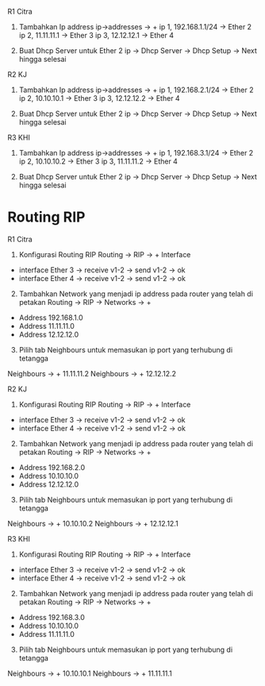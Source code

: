 R1 Citra

1. Tambahkan Ip address
   ip->addresses -> +
   ip 1, 192.168.1.1/24 -> Ether 2
   ip 2, 11.11.11.1 -> Ether 3
   ip 3, 12.12.12.1 -> Ether 4

2. Buat Dhcp Server untuk Ether 2
   ip -> Dhcp Server -> Dhcp Setup -> Next hingga selesai

R2 KJ

1. Tambahkan Ip address
   ip->addresses -> +
   ip 1, 192.168.2.1/24 -> Ether 2
   ip 2, 10.10.10.1 -> Ether 3
   ip 3, 12.12.12.2 -> Ether 4

2. Buat Dhcp Server untuk Ether 2
   ip -> Dhcp Server -> Dhcp Setup -> Next hingga selesai

R3 KHI

1. Tambahkan Ip address
   ip->addresses -> +
   ip 1, 192.168.3.1/24 -> Ether 2
   ip 2, 10.10.10.2 -> Ether 3
   ip 3, 11.11.11.2 -> Ether 4

2. Buat Dhcp Server untuk Ether 2
   ip -> Dhcp Server -> Dhcp Setup -> Next hingga selesai

# Routing RIP

R1 Citra

1. Konfigurasi Routing RIP
   Routing -> RIP -> + Interface

- interface Ether 3 -> receive v1-2 -> send v1-2 -> ok
- interface Ether 4 -> receive v1-2 -> send v1-2 -> ok

2. Tambahkan Network yang menjadi ip address pada router yang telah di petakan
   Routing -> RIP -> Networks -> +

- Address 192.168.1.0
- Address 11.11.11.0
- Address 12.12.12.0

3. Pilih tab Neighbours untuk memasukan ip port yang terhubung di tetangga

Neighbours -> + 11.11.11.2
Neighbours -> + 12.12.12.2

R2 KJ

1. Konfigurasi Routing RIP
   Routing -> RIP -> + Interface

- interface Ether 3 -> receive v1-2 -> send v1-2 -> ok
- interface Ether 4 -> receive v1-2 -> send v1-2 -> ok

2. Tambahkan Network yang menjadi ip address pada router yang telah di petakan
   Routing -> RIP -> Networks -> +

- Address 192.168.2.0
- Address 10.10.10.0
- Address 12.12.12.0

3. Pilih tab Neighbours untuk memasukan ip port yang terhubung di tetangga

Neighbours -> + 10.10.10.2
Neighbours -> + 12.12.12.1

R3 KHI

1. Konfigurasi Routing RIP
   Routing -> RIP -> + Interface

- interface Ether 3 -> receive v1-2 -> send v1-2 -> ok
- interface Ether 4 -> receive v1-2 -> send v1-2 -> ok

2. Tambahkan Network yang menjadi ip address pada router yang telah di petakan
   Routing -> RIP -> Networks -> +

- Address 192.168.3.0
- Address 10.10.10.0
- Address 11.11.11.0

3. Pilih tab Neighbours untuk memasukan ip port yang terhubung di tetangga

Neighbours -> + 10.10.10.1
Neighbours -> + 11.11.11.1
